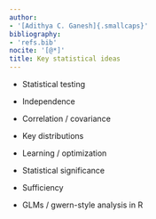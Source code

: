 ```yaml
---
author:
- '[Adithya C. Ganesh]{.smallcaps}'
bibliography:
- 'refs.bib'
nocite: '[@*]'
title: Key statistical ideas
---
```


- Statistical testing

- Independence

- Correlation / covariance

- Key distributions

- Learning / optimization

- Statistical significance

- Sufficiency

- GLMs / gwern-style analysis in R
